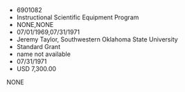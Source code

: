 * 6901082
* Instructional Scientific Equipment Program
* NONE,NONE
* 07/01/1969,07/31/1971
* Jeremy Taylor, Southwestern Oklahoma State University
* Standard Grant
* name not available
* 07/31/1971
* USD 7,300.00

NONE